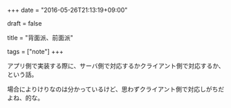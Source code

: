 +++
date = "2016-05-26T21:13:19+09:00"

draft = false

title = "背面派、前面派"

tags = ["note"]
+++

アプリ側で実装する際に、サーバ側で対応するかクライアント側で対応するか、という話。

場合によりけりなのは分かっているけど、思わずクライアント側で対応しがちだよね、的な。
